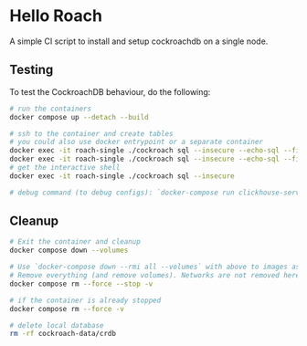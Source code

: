 # Hello Roach

A simple CI script to install and setup cockroachdb on a single node.

## Testing

To test the CockroachDB behaviour, do the following:

```bash
# run the containers
docker compose up --detach --build

# ssh to the container and create tables
# you could also use docker entrypoint or a separate container
docker exec -it roach-single ./cockroach sql --insecure --echo-sql --file /sqlcommands/tables.sql
docker exec -it roach-single ./cockroach sql --insecure --echo-sql --file /sqlcommands/inserts.sql
# get the interactive shell
docker exec -it roach-single ./cockroach sql --insecure

# debug command (to debug configs): `docker-compose run clickhouse-server-01 bash`

```


## Cleanup

```sh
# Exit the container and cleanup
docker compose down --volumes

# Use `docker-compose down --rmi all --volumes` with above to images as well
# Remove everything (and remove volumes). Networks are not removed here.
docker compose rm --force --stop -v

# if the container is already stopped
docker compose rm --force -v

# delete local database
rm -rf cockroach-data/crdb

```
